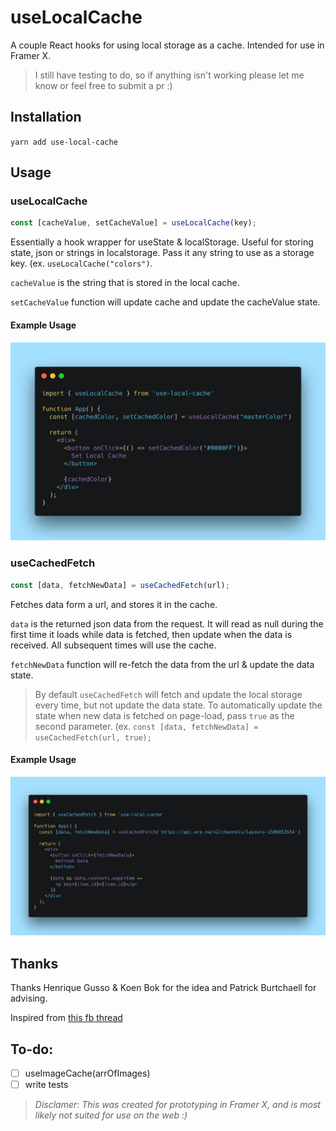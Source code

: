 # useLocalCache

A couple React hooks for using local storage as a cache.
Intended for use in Framer X. 

> I still have testing to do, so if anything isn't working please let me know or feel free to submit a pr :)

## Installation 
`yarn add use-local-cache`

## Usage
### useLocalCache
```js
const [cacheValue, setCacheValue] = useLocalCache(key);
```

Essentially a hook wrapper for useState & localStorage. 
Useful for storing state, json or strings in localstorage. Pass it any string to use as a storage key. (ex. `useLocalCache("colors")`.

`cacheValue` is the string that is stored in the local cache.

`setCacheValue` function will update cache and update the cacheValue state.

#### Example Usage
![](https://github.com/huntercaron/use-local-cache/blob/master/assets/useLocalCache.png)

### useCachedFetch
```js
const [data, fetchNewData] = useCachedFetch(url);
```

Fetches data form a url, and stores it in the cache.

`data` is the returned json data from the request. 
It will read as null during the first time it loads while data is fetched, then update when the data is received. All subsequent times will use the cache.

`fetchNewData` function will re-fetch the data from the url & update the data state.

> By default `useCachedFetch` will fetch and update the local storage every time, but not update the data state. To automatically update the state when new data is fetched on page-load, pass `true` as the second parameter. (ex. `const [data, fetchNewData] = useCachedFetch(url, true);`

#### Example Usage
![](https://github.com/huntercaron/use-local-cache/blob/master/assets/useCachedFetch.png)


## Thanks
Thanks Henrique Gusso & Koen Bok for the idea and Patrick Burtchaell for  advising.

Inspired from [this fb thread](https://www.facebook.com/groups/framerjs/permalink/1932464396880622/)


## To-do: 
- [ ] useImageCache(arrOfImages)
- [ ] write tests

> *Disclamer: This was created for prototyping in Framer X, and is most likely not suited for use on the web :)*
